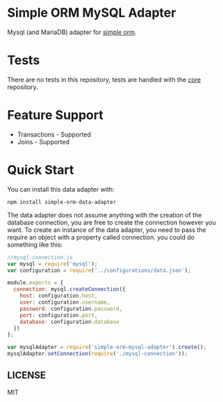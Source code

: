 # Simple ORM MySQL Adapter

Mysql (and MariaDB) adapter for [simple orm](https://github.com/simple-orm/core).

# Tests

There are no tests in this repository, tests are handled with the [core](https://github.com/simple-orm/core) repository.

# Feature Support

* Transactions - Supported
* Joins - Supported

# Quick Start

You can install this data adapter with:

```npm install simple-orm-data-adapter```

The data adapter does not assume anything with the creation of the database connection, you are free to create the connection however you want.  To create an instance of the data adapter, you need to pass the require an object with a property called connection.  you could do something like this:

```javascript
//mysql-connection.js
var mysql = require('mysql');
var configuration = require('../configurations/data.json');

module.exports = {
  connection: mysql.createConnection({
    host: configuration.host,
    user: configuration.username,
    password: configuration.password,
    port: configuration.port,
    database: configuration.database
  })
};
```

```javascript
var mysqlAdapter = require('simple-orm-mysql-adapter').create();
mysqlAdapter.setConnection(require('./mysql-connection'));
```

## LICENSE

MIT
